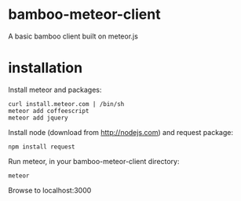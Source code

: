 bamboo-meteor-client
====================

A basic bamboo client built on meteor.js

installation
============
Install meteor and packages:

    curl install.meteor.com | /bin/sh
    meteor add coffeescript
    meteor add jquery

Install node (download from http://nodejs.com) and request package:
    
    npm install request

Run meteor, in your bamboo-meteor-client directory:

    meteor

Browse to localhost:3000

